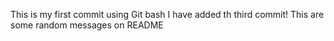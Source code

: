 This is my first commit using Git bash
I have added th third commit!
This are some random messages on README
